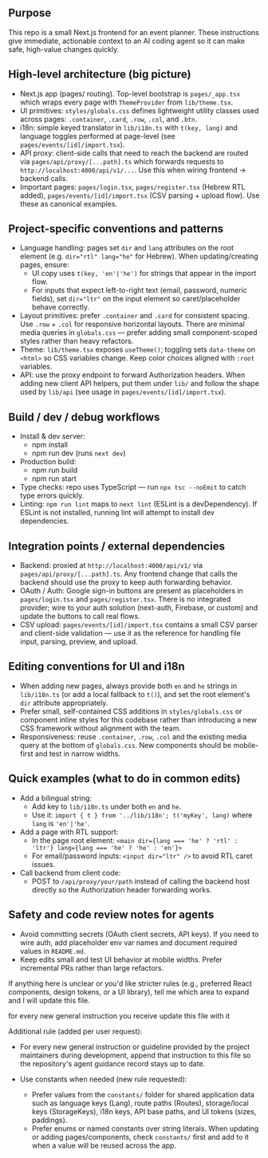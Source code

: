 Purpose
-------
This repo is a small Next.js frontend for an event planner. These instructions give immediate, actionable context to an AI coding agent so it can make safe, high-value changes quickly.

High-level architecture (big picture)
-------------------------------------
- Next.js app (pages/ routing). Top-level bootstrap is `pages/_app.tsx` which wraps every page with `ThemeProvider` from `lib/theme.tsx`.
- UI primitives: `styles/globals.css` defines lightweight utility classes used across pages: `.container`, `.card`, `.row`, `.col`, and `.btn`.
- i18n: simple keyed translator in `lib/i18n.ts` with `t(key, lang)` and language toggles performed at page-level (see `pages/events/[id]/import.tsx`).
- API proxy: client-side calls that need to reach the backend are routed via `pages/api/proxy/[...path].ts` which forwards requests to `http://localhost:4000/api/v1/...`. Use this when wiring frontend -> backend calls.
- Important pages: `pages/login.tsx`, `pages/register.tsx` (Hebrew RTL added), `pages/events/[id]/import.tsx` (CSV parsing + upload flow). Use these as canonical examples.

Project-specific conventions and patterns
----------------------------------------
- Language handling: pages set `dir` and `lang` attributes on the root element (e.g. `dir="rtl" lang="he"` for Hebrew). When updating/creating pages, ensure:
  - UI copy uses `t(key, 'en'|'he')` for strings that appear in the import flow.
  - For inputs that expect left-to-right text (email, password, numeric fields), set `dir="ltr"` on the input element so caret/placeholder behave correctly.
- Layout primitives: prefer `.container` and `.card` for consistent spacing. Use `.row` + `.col` for responsive horizontal layouts. There are minimal media queries in `globals.css` — prefer adding small component-scoped styles rather than heavy refactors.
- Theme: `lib/theme.tsx` exposes `useTheme()`; toggling sets `data-theme` on `<html>` so CSS variables change. Keep color choices aligned with `:root` variables.
- API: use the proxy endpoint to forward Authorization headers. When adding new client API helpers, put them under `lib/` and follow the shape used by `lib/api` (see usage in `pages/events/[id]/import.tsx`).

Build / dev / debug workflows
-----------------------------
- Install & dev server:
  - npm install
  - npm run dev (runs `next dev`)
- Production build:
  - npm run build
  - npm run start
- Type checks: repo uses TypeScript — run `npx tsc --noEmit` to catch type errors quickly.
- Linting: `npm run lint` maps to `next lint` (ESLint is a devDependency). If ESLint is not installed, running lint will attempt to install dev dependencies.

Integration points / external dependencies
----------------------------------------
- Backend: proxied at `http://localhost:4000/api/v1/` via `pages/api/proxy/[...path].ts`. Any frontend change that calls the backend should use the proxy to keep auth forwarding behavior.
- OAuth / Auth: Google sign-in buttons are present as placeholders in `pages/login.tsx` and `pages/register.tsx`. There is no integrated provider; wire to your auth solution (next-auth, Firebase, or custom) and update the buttons to call real flows.
- CSV upload: `pages/events/[id]/import.tsx` contains a small CSV parser and client-side validation — use it as the reference for handling file input, parsing, preview, and upload.

Editing conventions for UI and i18n
---------------------------------
- When adding new pages, always provide both `en` and `he` strings in `lib/i18n.ts` (or add a local fallback to `t()`), and set the root element's `dir` attribute appropriately.
- Prefer small, self-contained CSS additions in `styles/globals.css` or component inline styles for this codebase rather than introducing a new CSS framework without alignment with the team.
- Responsiveness: reuse `.container`, `.row`, `.col` and the existing media query at the bottom of `globals.css`. New components should be mobile-first and test in narrow widths.

Quick examples (what to do in common edits)
-----------------------------------------
- Add a bilingual string:
  - Add key to `lib/i18n.ts` under both `en` and `he`.
  - Use it: `import { t } from '../lib/i18n'; t('myKey', lang)` where `lang` is `'en'|'he'`.
- Add a page with RTL support:
  - In the page root element: `<main dir={lang === 'he' ? 'rtl' : 'ltr'} lang={lang === 'he' ? 'he' : 'en'}>`
  - For email/password inputs: `<input dir="ltr" />` to avoid RTL caret issues.
- Call backend from client code:
  - POST to `/api/proxy/your/path` instead of calling the backend host directly so the Authorization header forwarding works.

Safety and code review notes for agents
--------------------------------------
- Avoid committing secrets (OAuth client secrets, API keys). If you need to wire auth, add placeholder env var names and document required values in `README.md`.
- Keep edits small and test UI behavior at mobile widths. Prefer incremental PRs rather than large refactors.

If anything here is unclear or you'd like stricter rules (e.g., preferred React components, design tokens, or a UI library), tell me which area to expand and I will update this file.

for every new general instruction you receive update this file with it

Additional rule (added per user request):
- For every new general instruction or guideline provided by the project maintainers during development, append that instruction to this file so the repository's agent guidance record stays up to date.

- Use constants when needed (new rule requested):
  - Prefer values from the `constants/` folder for shared application data such as language keys (Lang), route paths (Routes), storage/local keys (StorageKeys), i18n keys, API base paths, and UI tokens (sizes, paddings).
  - Prefer enums or named constants over string literals. When updating or adding pages/components, check `constants/` first and add to it when a value will be reused across the app.